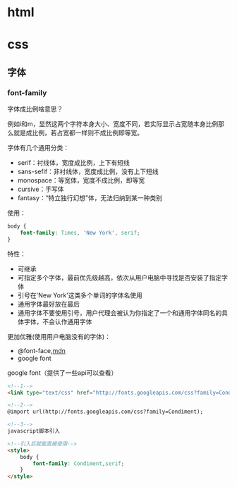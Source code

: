 # html

# css

## 字体

### font-family

字体成比例啥意思？  

例如i和m，显然这两个字符本身大小、宽度不同，若实际显示占宽随本身比例那么就是成比例，若占宽都一样则不成比例即等宽。  


字体有几个通用分类：
- serif：衬线体，宽度成比例，上下有短线
- sans-sefif：非衬线体，宽度成比例，没有上下短线
- monospace：等宽体，宽度不成比例，即等宽
- cursive：手写体
- fantasy：“特立独行幻想”体，无法归纳到某一种类别

使用：  
```css
body {
    font-family: Times, 'New York', serif;
}
```

特性：
- 可继承
- 可指定多个字体，最前优先级越高，依次从用户电脑中寻找是否安装了指定字体
- 引号在'New York'这类多个单词的字体名使用
- 通用字体最好放在最后
- 通用字体不要使用引号，用户代理会被认为你指定了一个和通用字体同名的具体字体，不会认作通用字体

更加优雅(使用用户电脑没有的字体)：
- @font-face,[mdn](https://developer.mozilla.org/zh-CN/docs/Web/CSS/@font-face)
- google font

google font（提供了一些api可以查看）
```html
<!--1-->
<link type="text/css" href="http://fonts.googleapis.com/css?family=Condiment">

<!--2-->
@import url(http://fonts.googleapis.com/css?family=Condiment);

<!--3-->
javascript脚本引入

<!--引入后就能直接使用-->
<style>
    body {
        font-family: Condiment,serif;
    }
</style>

```